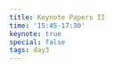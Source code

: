 ```yaml
---
title: Keynote Papers II  
time: '15:45-17:30'  
keynote: true  
special: false  
tags: day3  
---
```

